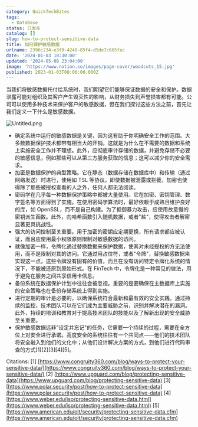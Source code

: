 ```yaml
---
category: QuickTechBites
tags:
  - DataBase
status: 已发布
catalog: []
slug: how-to-protect-sensitive-data
title: 如何保护敏感数据
urlname: 2396c234-e3f9-4248-85f4-d5de7c665fac
date: '2024-01-03 18:30:00'
updated: '2024-05-08 23:04:00'
image: 'https://www.notion.so/images/page-cover/woodcuts_15.jpg'
published: 2023-01-03T08:00:00.000Z
---
```


当我们将敏感数据托付给系统时，我们期望它们能够保证数据的安全和保护。数据泄露可能对组织及其客户产生毁灭性的影响，从财务损失到声誉损害都有可能。公司可以使用多种技术来保护客户的敏感数据，但在我们探讨这些方法之前，首先让我们定义一下什么是敏感数据。


![Untitled.png](https://prod-files-secure.s3.us-west-2.amazonaws.com/5d24fe63-e567-4804-86f9-9fdc62e13082/aa7e6578-50d6-4f37-a4e4-28071bd0fba3/Untitled.png?X-Amz-Algorithm=AWS4-HMAC-SHA256&X-Amz-Content-Sha256=UNSIGNED-PAYLOAD&X-Amz-Credential=ASIAZI2LB4667XO5VWOZ%2F20250322%2Fus-west-2%2Fs3%2Faws4_request&X-Amz-Date=20250322T213225Z&X-Amz-Expires=3600&X-Amz-Security-Token=IQoJb3JpZ2luX2VjEGwaCXVzLXdlc3QtMiJIMEYCIQDlM8WqVVWdK6WlnCLn7aRRDGYsIj3U%2FDJZtXUdNwnE8QIhAM33DkmU4ubcQ93aOHws%2FOpzMv7tjzYHy%2B0a9ORYIO7rKogECMX%2F%2F%2F%2F%2F%2F%2F%2F%2F%2FwEQABoMNjM3NDIzMTgzODA1Igxyxx3Da4v9c8%2FUqk8q3AOsXWYz7gDdPiYDUro9ijmtTfRjMdhjj8EienzMcZW75VbX93Vrf6Xf1GMEKLZi%2FObsBNrX6iFeUnIYResetLJ%2FdmXHSFCwtdX8ww02x2V8Ou71%2BSDsDgiJ0%2F1sIxZ7JVGjIvNwh9depy2rSNKOeDKObB1ChY%2FC5nOv9rKv8kx9cZQZXrx2UFdBRJRc58q5qnRgKURmL7o0fKdO2AC9M3etPrsayIOmOis0a3T%2FaE%2FtX0q%2BEXTIGl0%2FiS0%2FIWEOrv%2FdkMea0IIOrX9lU9UOXJL7kz5X%2BE1tClE5bkzKB01uysnb1FD5e8sdMzD7ys1JP%2BG%2BGjLizltlfjB7PKWUfMg6IvsqrwquyerEAXUGY%2FR4B5xkv8StNOrC3zR1kGEhyJdXthKCge8MeVda14HEQtb5gMY92nRJievO51gQ%2BgsEX5qP4ypZAMjVLitD9OnVjf2d9Ymj5A6uLQ1kluXROdVREmW%2FJvrZQxZVEomvck0bUUU79hnPv3IaOp2NSnwd08CFuyLQwFrsjNaCY72jH3q6bw5fWAtENKQjG92V%2F%2FLl7lwrxKZOpGX1VxGNK0tVm9POFLWLDJgSgRUxqmkYsAqM%2BdVe%2Bl8RlkE5M3Hs%2F8kgJY4WMijD8goFs8o8HTCTtfy%2BBjqkATZvBwSESP2nCr8SraAjnmyDGfWg%2FDiTQ%2BSckY1WKjHh161FjCXc9p4ltthETAu8aLgp8Sn0WaA5kdUWLpEYEP49vQVcA11DKfWtPyRjydD5hBJnHc16aEvEBqKEEquaM7%2FkU3uOiseIXq8Cw7iB%2Bzis2%2FL0au5C00oSTXZpIRL%2BU9lhJJLnfYhFH2%2F1k8jmK07175TXxEZY4jEn2W%2FET7mqyJ1l&X-Amz-Signature=49eaa26bc34521c3201977a11ba93839f0e046827d50b20e367079e6594a8cfd&X-Amz-SignedHeaders=host&x-id=GetObject)

- 确定系统中运行的敏感数据是关键，因为这有助于你明确安全工作的范围。大多数数据保护技术都带有相当大的开销，这就是为什么在不需要的数据和系统上实施安全工作并不理想。此外，应彻底审计存储的数据，并避免存储不必要的敏感信息，例如那些可以从第三方服务获取的信息；这可以减少你的安全需求。
- 加密是数据保护的典型策略。它在静态（数据存储在数据库中）和传输（通过网络发送）时进行，使用如 TSL 等协议。即使数据被泄露或拦截，加密也使得除了那些被授权查看的人之外，任何人都无法阅读。
- 密码学在几乎每一种数据保护策略中都被大量使用。它在加密、密钥管理、数字签名等方面得到了实施。在使用密码学算法时，最好依赖于成熟且维护良好的库，如 OpenSSL，而不是自己构建。为了抵御暴力攻击，应使用故意慢的密钥派生函数。此外，向哈希函数引入随机数据，或者"盐"，使得攻击者解密显著更具挑战性。
- 强大的访问控制至关重要。用于加密的密钥应定期更换，所有请求都应被认证，而且应使用最小权限原则限制对敏感数据的访问。
- 就像加密一样，令牌化通过替换数据来保护数据，使其对未经授权的方无法使用，而不是限制对其的访问。它通过用占位符，或者"令牌"，替换敏感数据来实现这一点。这些令牌没有固有的价值，而且在没有访问特定令牌化系统的情况下，不能被还原到原始形式。在 FinTech 中，令牌化是一种常见的做法，用于避免在服务之间共享信用卡信息。
- 备份系统在数据保护计划中往往会被忽视。重要的是要确保在主数据库上实施的安全策略也在备份存储系统上得到实施。
- 进行定期的审计是必要的，以确保系统符合最新和最有效的安全实践。通过持续的监控，技术团队可以在它们成为主要威胁之前，识别并解决潜在的漏洞。此外，持续的培训和教育对于提高技术团队的技能以及了解新出现的安全威胁至关重要。
- 保护敏感数据远非"设定并忘记"的任务，它需要一个持续的过程，需要在全方位上对安全进行承诺。高度安全的系统往往有一个共同点——他们的技术团队将安全融入到他们的文化中；从他们设计解决方案的方式，到他们进行代码审查的方式[1][2][3][4][5]。

Citations:
[1] [https://www.congruity360.com/blog/ways-to-protect-your-sensitive-data/](https://www.congruity360.com/blog/ways-to-protect-your-sensitive-data/)
[2] [https://www.upguard.com/blog/protecting-sensitive-data](https://www.upguard.com/blog/protecting-sensitive-data)
[3] [https://www.polar.security/post/how-to-protect-sensitive-data](https://www.polar.security/post/how-to-protect-sensitive-data)
[4] [https://www.weber.edu/iso/protecting-sensitive-data.html](https://www.weber.edu/iso/protecting-sensitive-data.html)
[5] [https://www.american.edu/oit/security/protecting-sensitive-data.cfm](https://www.american.edu/oit/security/protecting-sensitive-data.cfm)

